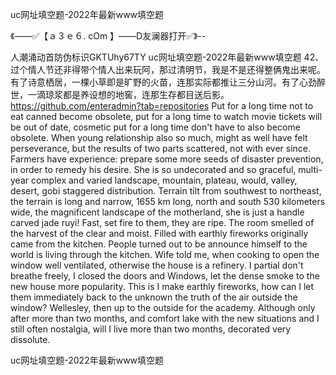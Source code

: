 uc网址填空题-2022年最新www填空题

《——✅【ａ３ｅ６. cOm 】——D友澜器打开✅》--

人潮涌动首防伪标识GKTUhy67TY
uc网址填空题-2022年最新www填空题	42、过个情人节还非得带个情人出来玩阿，那过清明节，我是不是还得整俩鬼出来呢。
有了诗意栖居，一棵小草即是旷野的火苗，连那实际都推让三分山河。有了心劲醉世，一滴琼浆都是养设想的地窖，连那生存都目送后影。
https://github.com/enteradmin?tab=repositories
Put for a long time not to eat canned become obsolete, put for a long time to watch movie tickets will be out of date, cosmetic put for a long time don't have to also become obsolete.
When young relationship also so much, might as well have felt perseverance, but the results of two parts scattered, not with ever since.
Farmers have experience: prepare some more seeds of disaster prevention, in order to remedy his desire.
She is so undecorated and so graceful, multi-year complex and varied landscape, mountain, plateau, would, valley, desert, gobi staggered distribution.
Terrain tilt from southwest to northeast, the terrain is long and narrow, 1655 km long, north and south 530 kilometers wide, the magnificent landscape of the motherland, she is just a handle carved jade ruyi!
Fast, set fire to them, they are ripe.
The room smelled of the harvest of the clear and moist.
Filled with earthly fireworks originally came from the kitchen.
People turned out to be announce himself to the world is living through the kitchen.
Wife told me, when cooking to open the window well ventilated, otherwise the house is a refinery.
I partial don't breathe freely, I closed the doors and Windows, let the dense smoke to the new house more popularity.
This is I make earthly fireworks, how can I let them immediately back to the unknown the truth of the air outside the window?
Wellesley, then up to the outside for the academy.
Although only after more than two months, and comfort lake with the new situations and I still often nostalgia, will I live more than two months, decorated very dissolute.




uc网址填空题-2022年最新www填空题
